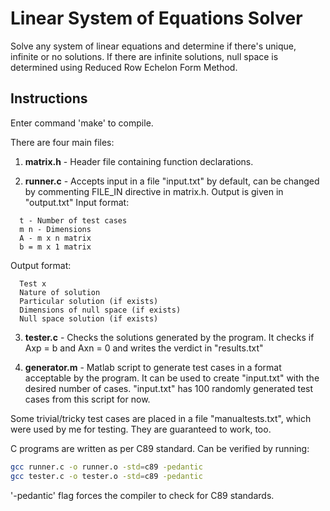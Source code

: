# Linear System of Equations Solver

Solve any system of linear equations and determine if there's unique, infinite or no solutions. If there are infinite solutions, null space is determined using Reduced Row Echelon Form Method.

## Instructions

Enter command 'make' to compile.

There are four main files:
1. **matrix.h** - Header file containing function declarations.

2. **runner.c** - Accepts input in a file "input.txt" by default, can be changed by commenting FILE_IN directive in matrix.h. Output is given in "output.txt"
    Input format:
```
  t - Number of test cases
  m n - Dimensions
  A - m x n matrix
  b = m x 1 matrix
```

  Output format:
```
  Test x
  Nature of solution
  Particular solution (if exists)
  Dimensions of null space (if exists)
  Null space solution (if exists)
```
3. **tester.c** - Checks the solutions generated by the program. It checks if Axp = b and Axn = 0 and writes the verdict in "results.txt"

4. **generator.m** - Matlab script to generate test cases in a format acceptable by the program. It can be used to create "input.txt" with the desired number of cases.
    "input.txt" has 100 randomly generated test cases from this script for now.

Some trivial/tricky test cases are placed in a file "manualtests.txt", which were used by me for testing. They are guaranteed to work, too.

C programs are written as per C89 standard. Can be verified by running:

```sh
gcc runner.c -o runner.o -std=c89 -pedantic
gcc tester.c -o tester.o -std=c89 -pedantic
```

'-pedantic' flag forces the compiler to check for C89 standards.


